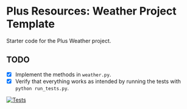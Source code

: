 # Plus Resources: Weather Project Template

Starter code for the Plus Weather project.

## TODO

- [X] Implement the methods in `weather.py`.
- [X] Verify that everything works as intended by running the tests with `python run_tests.py`.

[![Tests](https://github.com/Kehteh/project-weather/actions/workflows/tests.yml/badge.svg)](https://github.com/Kehteh/project-weather/actions/workflows/tests.yml)